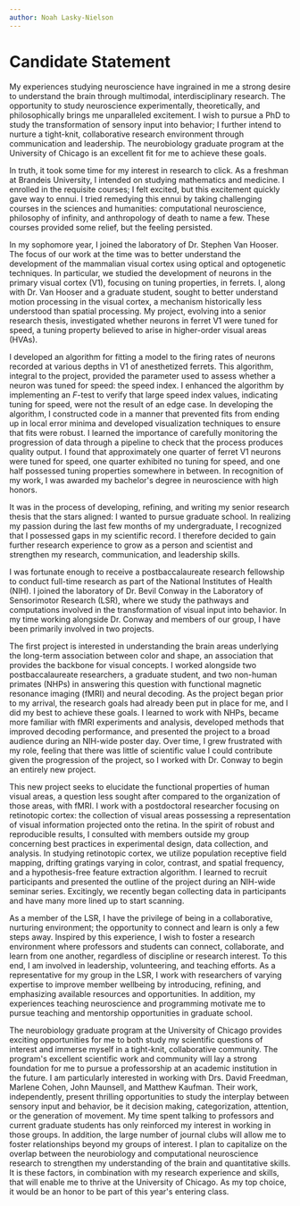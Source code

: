 ```yaml
---
author: Noah Lasky-Nielson
---
```


# Candidate Statement

My experiences studying neuroscience have ingrained in me a strong desire to
understand the brain through multimodal, interdisciplinary research. The
opportunity to study neuroscience experimentally, theoretically, and
philosophically brings me unparalleled excitement. I wish to pursue a PhD to
study the transformation of sensory input into behavior; I further intend to
nurture a tight-knit, collaborative research environment through communication
and leadership. The neurobiology graduate program at the University of Chicago
is an excellent fit for me to achieve these goals.

In truth, it took some time for my interest in research to click. As a freshman
at Brandeis University, I intended on studying mathematics and medicine. I
enrolled in the requisite courses; I felt excited, but this excitement quickly
gave way to ennui. I tried remedying this ennui by taking challenging courses
in the sciences and humanities: computational neuroscience, philosophy of
infinity, and anthropology of death to name a few. These courses provided some
relief, but the feeling persisted.

In my sophomore year, I joined the laboratory of Dr. Stephen Van Hooser. The
focus of our work at the time was to better understand the development of the
mammalian visual cortex using optical and optogenetic techniques. In particular,
we studied the development of neurons in the primary visual cortex (V1),
focusing on tuning properties, in ferrets. I, along with Dr. Van Hooser and a
graduate student, sought to better understand motion processing in the visual
cortex, a mechanism historically less understood than spatial processing. My
project, evolving into a senior research thesis, investigated whether neurons in
ferret V1 were tuned for speed, a tuning property believed to arise in
higher-order visual areas (HVAs).

I developed an algorithm for fitting a model to the firing rates of neurons
recorded at various depths in V1 of anesthetized ferrets. This algorithm,
integral to the project, provided the parameter used to assess whether a neuron
was tuned for speed: the speed index. I enhanced the algorithm by implementing
an _F_-test to verify that large speed index values, indicating tuning for
speed, were not the result of an edge case. In developing the algorithm, I
constructed code in a manner that prevented fits from ending up in local error
minima and developed visualization techniques to ensure that fits were robust. I
learned the importance of carefully monitoring the progression of data through a
pipeline to check that the process produces quality output. I found that
approximately one quarter of ferret V1 neurons were tuned for speed, one quarter
exhibited no tuning for speed, and one half possessed tuning properties
somewhere in between. In recognition of my work, I was awarded my bachelor's
degree in neuroscience with high honors.

It was in the process of developing, refining, and writing my senior research
thesis that the stars aligned: I wanted to pursue graduate school. In realizing
my passion during the last few months of my undergraduate, I recognized that I
possessed gaps in my scientific record. I therefore decided to gain further
research experience to grow as a person and scientist and strengthen my
research, communication, and leadership skills.

I was fortunate enough to receive a postbaccalaureate research fellowship to
conduct full-time research as part of the National Institutes of Health (NIH). I
joined the laboratory of Dr. Bevil Conway in the Laboratory of Sensorimotor
Research (LSR), where we study the pathways and computations involved in the
transformation of visual input into behavior. In my time working alongside Dr.
Conway and members of our group, I have been primarily involved in two projects.

The first project is interested in understanding the brain areas underlying the
long-term association between color and shape, an association that provides the
backbone for visual concepts. I worked alongside two postbaccalaureate
researchers, a graduate student, and two non-human primates (NHPs) in answering
this question with functional magnetic resonance imaging (fMRI) and neural
decoding. As the project began prior to my arrival, the research goals had
already been put in place for me, and I did my best to achieve these goals. I
learned to work with NHPs, became more familiar with fMRI experiments and
analysis, developed methods that improved decoding performance, and presented
the project to a broad audience during an NIH-wide poster day. Over time, I grew
frustrated with my role, feeling that there was little of scientific value I
could contribute given the progression of the project, so I worked with Dr.
Conway to begin an entirely new project.

This new project seeks to elucidate the functional properties of human visual
areas, a question less sought after compared to the organization of those areas,
with fMRI. I work with a postdoctoral researcher focusing on retinotopic cortex:
the collection of visual areas possessing a representation of visual information
projected onto the retina. In the spirit of robust and reproducible results, I
consulted with members outside my group concerning best practices in
experimental design, data collection, and analysis. In studying retinotopic
cortex, we utilize population receptive field mapping, drifting gratings varying
in color, contrast, and spatial frequency, and a hypothesis-free feature
extraction algorithm. I learned to recruit participants and presented the
outline of the project during an NIH-wide seminar series. Excitingly, we
recently began collecting data in participants and have many more lined up to
start scanning.

As a member of the LSR, I have the privilege of being in a collaborative,
nurturing environment; the opportunity to connect and learn is only a few steps
away. Inspired by this experience, I wish to foster a research environment where
professors and students can connect, collaborate, and learn from one another,
regardless of discipline or research interest. To this end, I am involved in
leadership, volunteering, and teaching efforts. As a representative for my group
in the LSR, I work with researchers of varying expertise to improve member
wellbeing by introducing, refining, and emphasizing available resources and
opportunities. In addition, my experiences teaching neuroscience and programming
motivate me to pursue teaching and mentorship opportunities in graduate school.

The neurobiology graduate program at the University of Chicago provides exciting
opportunities for me to both study my scientific questions of interest and
immerse myself in a tight-knit, collaborative community. The program's excellent
scientific work and community will lay a strong foundation for me to pursue a
professorship at an academic institution in the future. I am particularly
interested in working with Drs. David Freedman, Marlene Cohen, John Maunsell,
and Matthew Kaufman. Their work, independently, present thrilling opportunities
to study the interplay between sensory input and behavior, be it decision
making, categorization, attention, or the generation of movement. My time spent
talking to professors and current graduate students has only reinforced my
interest in working in those groups. In addition, the large number of journal
clubs will allow me to foster relationships beyond my groups of interest. I plan
to capitalize on the overlap between the neurobiology and computational
neuroscience research to strengthen my understanding of the brain and
quantitative skills. It is these factors, in combination with my research
experience and skills, that will enable me to thrive at the University of
Chicago. As my top choice, it would be an honor to be part of this year's
entering class.
